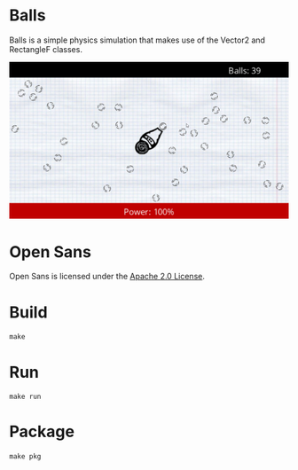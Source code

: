 # Balls
Balls is a simple physics simulation that makes use of the Vector2 and RectangleF classes.

![alt text](./demo.png)

# Open Sans
Open Sans is licensed under the [Apache 2.0 License](data/LICENSE.txt).

# Build
~~~~
make
~~~~

# Run
~~~~
make run
~~~~

# Package
~~~~
make pkg
~~~~
